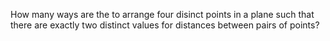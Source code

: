 <!--<html>

<body>
-->
<!--
---
layout: page
title: Problem of the Week
---
-->
<!--
<p>Due Wednesday, November 23, 2022 at midnight submitted to 
<a href="https://forms.gle/LgCLL5vhwUn6h5eA7">this Google form.</a> <b>You must be logged into your NAU gmail to submit via this form. </b>

-->
<p> How many ways are the to arrange four disinct points in a plane such that there are exactly two distinct values for distances between pairs of points? 
 </p>




